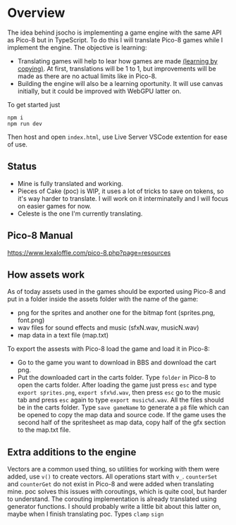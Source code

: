 # Overview

The idea behind jsocho is implementing a game engine with the same API as Pico-8 but in TypeScript.
To do this I will translate Pico-8 games while I implement the engine.
The objective is learning:
- Translating games will help to lear how games are made [(learning by copying)](https://www.artofmanliness.com/career-wealth/career/want-to-become-a-better-writer-copy-the-work-of-others/). At first, translations will be 1 to 1, but improvements will be made as there are no actual limits like in Pico-8.
- Building the engine will also be a learning oportunity. It will use canvas initially, but it could be improved with WebGPU latter on.

To get started just

```
npm i
npm run dev
```
Then host and open `index.html`, use Live Server VSCode extention for ease of use.

## Status
- Mine is fully translated and working.
- Pieces of Cake (poc) is WIP, it uses a lot of tricks to save on tokens, so it's way harder to translate. I will work on it interminatelly and I will focus on easier games for now.
- Celeste is the one I'm currently translating.
  
## Pico-8 Manual
https://www.lexaloffle.com/pico-8.php?page=resources

## How assets work
As of today assets used in the games should be exported using Pico-8 and put in a folder inside the assets folder with the name of the game:
- png for the sprites and another one for the bitmap font (sprites.png, font.png) 
- wav files for sound effects and music (sfxN.wav, musicN.wav)
- map data in a text file (map.txt)

To export the assests with Pico-8 load the game and load it in Pico-8:
- Go to the game you want to download in BBS and download the cart png.
- Put the downloaded cart in the carts folder. Type `folder` in Pico-8 to open the carts folder.
After loading the game just press `esc` and type `export sprites.png`, `export sfx%d.wav`, then press `esc` go to the music tab and press `esc` again to type `export music%d.wav`.
All the files should be in the carts folder.
Type `save gameName` to generate a `p8` file which can be opened to copy the map data and source code. If the game uses the second half of the spritesheet as map data, copy half of the gfx section to the map.txt file.

## Extra additions to the engine
Vectors are a common used thing, so utilities for working with them were added, use `v()` to create vectors. All operations start with `v_`.
`counterSet` and `counterGet` do not exist in Pico-8 and were added when translating mine. poc solves this issues with coroutings, which is quite cool, but harder to understand. The corouting implementation is already translated using generator functions. I should probably write a little bit about this latter on, maybe when I finish translating poc.
Types
`clamp`
`sign`
